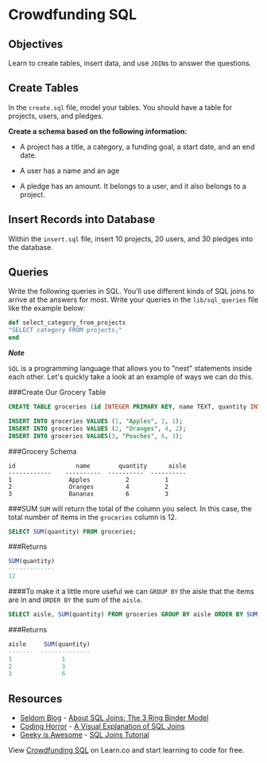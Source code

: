 

# Crowdfunding SQL

## Objectives

Learn to create tables, insert data, and use `JOIN`s to answer the questions.

## Create Tables

In the `create.sql` file, model your tables. You should have a table for projects, users, and pledges.

**Create a schema based on the following information:**

- A project has a title, a category, a funding goal, a start date, and an end date.

- A user has a name and an age

- A pledge has an amount. It belongs to a user, and it also belongs to a project.

## Insert Records into Database

Within the `insert.sql` file, insert 10 projects, 20 users, and 30 pledges into the database.

## Queries

Write the following queries in SQL. You'll use different kinds of SQL joins to arrive at the answers for most. Write your queries in the `lib/sql_queries` file like the example below:
```ruby
def select_category_from_projects
"SELECT category FROM projects;"
end
```


***Note***

`SQL` is a programming language that allows you to "nest" statements inside each other. Let's quickly take a look at an example of ways we can do this.


###Create Our Grocery Table

```sql
CREATE TABLE groceries (id INTEGER PRIMARY KEY, name TEXT, quantity INTEGER, aisle INTEGER);

INSERT INTO groceries VALUES (1, "Apples", 2, 1);
INSERT INTO groceries VALUES (2, "Oranges", 4, 2);
INSERT INTO groceries VALUES(3, "Peaches", 6, 3);

```

###Grocery Schema

```
id                 name        quantity      aisle       
------------    ----------  ----------  ----------  
1                Apples          2          1
2                Oranges         4          2    
3                Bananas         6          3   
```

###SUM
`SUM` will return the total of the column you select. In this case, the total number of items in the `groceries` column is 12.

```sql
SELECT SUM(quantity) FROM groceries;
```

###Returns
```sql
SUM(quantity)
-------------
12
```

####To make it a little more useful we can `GROUP BY` the aisle that the items are in and `ORDER BY` the sum of the `aisle`.

```sql
SELECT aisle, SUM(quantity) FROM groceries GROUP BY aisle ORDER BY SUM(quantity);
```

###Returns
```sql
aisle	  SUM(quantity)
-------  --------------
1	           1
2	           3
3	           6
```

## Resources
* [Seldom Blog](http://blog.seldomatt.com/) - [About SQL Joins: The 3 Ring Binder Model](http://blog.seldomatt.com/blog/2012/10/17/about-sql-joins-the-3-ring-binder-model/)
* [Coding Horror](http://blog.codinghorror.com/) - [A Visual Explanation of SQL Joins](http://blog.codinghorror.com/a-visual-explanation-of-sql-joins/)
* [Geeky is Awesome](http://geekyisawesome.blogspot.com/) - [SQL Joins Tutorial](http://geekyisawesome.blogspot.com/2011/03/sql-joins-tutorial.html)

<p data-visibility='hidden'>View <a href='https://learn.co/lessons/sql-crowdfunding-lab' title='Crowdfunding SQL'>Crowdfunding SQL</a> on Learn.co and start learning to code for free.</p>
